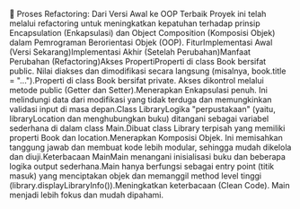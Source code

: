 🔄 Proses Refactoring: Dari Versi Awal ke OOP Terbaik
Proyek ini telah melalui refactoring untuk meningkatkan kepatuhan terhadap prinsip Encapsulation (Enkapsulasi) dan Object Composition (Komposisi Objek) dalam Pemrograman Berorientasi Objek (OOP).
FiturImplementasi Awal (Versi Sekarang)Implementasi Akhir (Setelah Perubahan)Manfaat Perubahan (Refactoring)Akses PropertiProperti di class Book bersifat public. Nilai diakses dan dimodifikasi secara langsung (misalnya, book.title = "...").Properti di class Book bersifat private. Akses dikontrol melalui metode public (Getter dan Setter).Menerapkan Enkapsulasi penuh. Ini melindungi data dari modifikasi yang tidak terduga dan memungkinkan validasi input di masa depan.Class LibraryLogika "perpustakaan" (yaitu, libraryLocation dan menghubungkan buku) ditangani sebagai variabel sederhana di dalam class Main.Dibuat class Library terpisah yang memiliki properti Book dan location.Menerapkan Komposisi Objek. Ini memisahkan tanggung jawab dan membuat kode lebih modular, sehingga mudah dikelola dan diuji.Keterbacaan MainMain menangani inisialisasi buku dan beberapa logika output sederhana.Main hanya berfungsi sebagai entry point (titik masuk) yang menciptakan objek dan memanggil method level tinggi (library.displayLibraryInfo()).Meningkatkan keterbacaan (Clean Code). Main menjadi lebih fokus dan mudah dipahami.